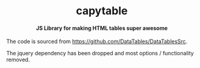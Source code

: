 <h1 align="center">
  <br>
  <a href="https://github.com/user-attachments/assets/80853121-fefe-4faf-a5bb-cf6518ead244" alt="capybara" width="200"></a>
  <br>
  capytable
  <br>
</h1>

<h4 align="center">JS Library for making HTML tables super awesome</h4>

The code is sourced from https://github.com/DataTables/DataTablesSrc.

The jquery dependency has been dropped and most options / functionality removed.
